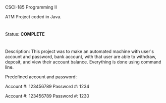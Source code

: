 CSCI-185 Programming II

ATM Project coded in Java.
#
Status: <b>COMPLETE</b>
#
Description: This project was to make an automated machine with user's account and password, bank account, with that user are able to withdraw, deposit, and view their account balance. Everything is done using command line.

Predefined account and password:

Account #:  123456789
Password #: 1234

Account #: 123456789
Password #: 1230